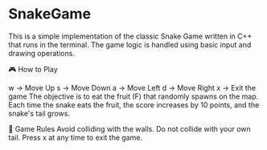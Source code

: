# SnakeGame
This is a simple implementation of the classic Snake Game written in C++ that runs in the terminal. The game logic is handled using basic input and drawing operations.

🎮 How to Play

w → Move Up
s → Move Down
a → Move Left
d → Move Right
x → Exit the game
The objective is to eat the fruit (F) that randomly spawns on the map. Each time the snake eats the fruit, the score increases by 10 points, and the snake's tail grows.

📏 Game Rules
Avoid colliding with the walls.
Do not collide with your own tail.
Press x at any time to exit the game.

